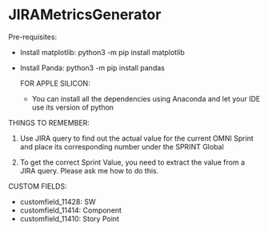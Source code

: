 # JIRAMetricsGenerator

Pre-requisites:
- Install matplotlib: python3 -m pip install matplotlib
- Install Panda: python3 -m pip install pandas
  
  FOR APPLE SILICON:
    - You can install all the dependencies using Anaconda
      and let your IDE use its version of python

THINGS TO REMEMBER:
1. Use JIRA query to find out the actual value for the current OMNI Sprint
   and place its corresponding number under the SPRINT Global 
   
2. To get the correct Sprint Value, you need to extract the value from a JIRA query.
   Please ask me how to do this.

CUSTOM FIELDS:
- customfield_11428: SW
- customfield_11414: Component
- customfield_11410: Story Point
